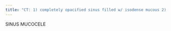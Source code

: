 ```yaml
---
title: "CT: 1) completely opacified sinus filled w/ isodense mucous 2) expands &amp; thins sinus wall 3) rim enhancement (*) (tumors w/ solid) 3) 4) F&gt;E&gt;M&gt; S MR: Bright T1, Bright T2 (dark T2 if protein) Cz: accumulated musus behind an obstructed sinus ostium Sx: proptosis &amp; diplopia from orbital compression, sinusitis Ass: CF"
---
```

SINUS 
MUCOCELE

